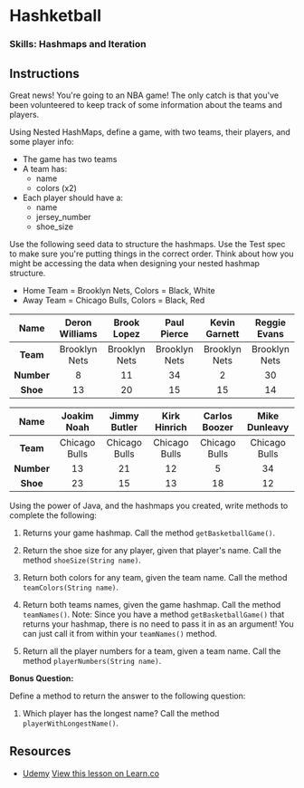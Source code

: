 

# Hashketball

### Skills: Hashmaps and Iteration

## Instructions

Great news! You're going to an NBA game! The only catch is that you've been volunteered to keep track of some information about the teams and players.  

Using Nested HashMaps, define a game, with two teams, their players, and some player info:

* The game has two teams
* A team has:
  * name
  * colors (x2)
* Each player should have a:
  * name
  * jersey_number
  * shoe_size

Use the following seed data to structure the hashmaps.  Use the Test spec to make sure you're putting things in the correct order. Think about how you might be accessing the data when designing your nested hashmap structure.

* Home Team = Brooklyn Nets, Colors = Black, White
* Away Team = Chicago Bulls, Colors = Black, Red

| **Name**           | Deron Williams| Brook Lopez  | Paul Pierce  | Kevin Garnett | Reggie Evans  |
|:------------------:|:-------------:|:------------:|:------------:|:-------------:|:-------------:|
| **Team**           | Brooklyn Nets | Brooklyn Nets| Brooklyn Nets| Brooklyn Nets | Brooklyn Nets |
| **Number**         | 8             | 11           | 34           | 2             | 30            |
| **Shoe**           | 13            | 20           | 15           | 15            | 14            |



| **Name**           | Joakim Noah   | Jimmy Butler | Kirk Hinrich | Carlos Boozer | Mike Dunleavy |
|:------------------:|:-------------:|:------------:|:------------:|:-------------:|:-------------:|
| **Team**           | Chicago Bulls | Chicago Bulls| Chicago Bulls| Chicago Bulls | Chicago Bulls |
| **Number**         | 13            | 21           | 12           | 5             | 34            |
| **Shoe**           | 23            | 15           | 13           | 18            | 12            |


Using the power of Java, and the hashmaps you created, write methods to complete the following:

1. Returns your game hashmap. Call the method `getBasketballGame()`.

2. Return the shoe size for any player, given that player's name. Call the method `shoeSize(String name)`.

3. Return both colors for any team, given the team name. Call the method `teamColors(String name)`.

4. Return both teams names, given the game hashmap. Call the method `teamNames()`. Note: Since you have a method `getBasketballGame()` that
returns your hashmap, there is no need to pass it in as an argument! You can just call it from within your `teamNames()` method.

6. Return all the player numbers for a team, given a team name. Call the method `playerNumbers(String name)`.


**Bonus Question:**

Define a method to return the answer to the following question:

1. Which player has the longest name? Call the method `playerWithLongestName()`.

## Resources
* [Udemy](https://www.udemy.com/java-tutorial/#/lecture/161682)
<a href='https://learn.co/lessons/Android-Hashketball' data-visibility='hidden'>View this lesson on Learn.co</a>
